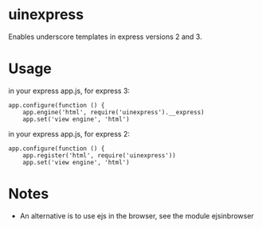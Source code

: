 # uinexpress
Enables underscore templates in express versions 2 and 3.
# Usage
in your express app.js, for express 3:
```
app.configure(function () {
	app.engine('html', require('uinexpress').__express)
	app.set('view engine', 'html')
```
in your express app.js, for express 2:
```
app.configure(function () {
	app.register('html', require('uinexpress'))
	app.set('view engine', 'html')
```
# Notes
* An alternative is to use ejs in the browser, see the module ejsinbrowser
